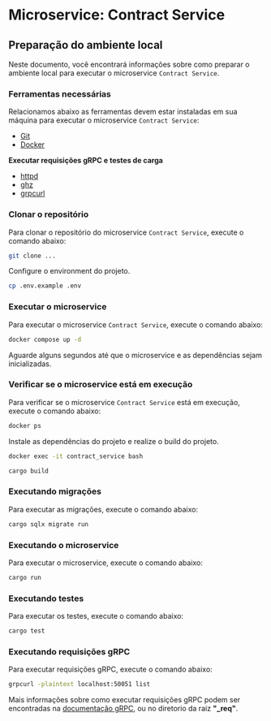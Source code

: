 # Microservice: Contract Service

## Preparação do ambiente local

Neste documento, você encontrará informações sobre como preparar o ambiente local para executar o microservice `Contract Service`.

### Ferramentas necessárias

Relacionamos abaixo as ferramentas devem estar instaladas em sua máquina para executar o microservice `Contract Service`:

- [Git](https://git-scm.com/downloads)
- [Docker](https://docs.docker.com/get-docker/)

**Executar requisições gRPC e testes de carga**

- [httpd](https://httpd.apache.org/download.cgi)
- [ghz](https://ghz.sh/docs/install)
- [grpcurl](https://github.com/fullstorydev/grpcurl)

### Clonar o repositório

Para clonar o repositório do microservice `Contract Service`, execute o comando abaixo:

```bash
git clone ...
```

Configure o environment do projeto.

```bash
cp .env.example .env
```

### Executar o microservice

Para executar o microservice `Contract Service`, execute o comando abaixo:

```bash
docker compose up -d
```

Aguarde alguns segundos até que o microservice e as dependências sejam inicializadas.

### Verificar se o microservice está em execução

Para verificar se o microservice `Contract Service` está em execução, execute o comando abaixo:

```bash
docker ps
```

Instale as dependências do projeto e realize o build do projeto.

```bash
docker exec -it contract_service bash
```

```bash
cargo build
```

### Executando migrações

Para executar as migrações, execute o comando abaixo:

```bash
cargo sqlx migrate run
```

### Executando o microservice

Para executar o microservice, execute o comando abaixo:

```bash
cargo run
```

### Executando testes

Para executar os testes, execute o comando abaixo:

```bash
cargo test
```

### Executando requisições gRPC

Para executar requisições gRPC, execute o comando abaixo:

```bash
grpcurl -plaintext localhost:50051 list
```

Mais informações sobre como executar requisições gRPC podem ser encontradas na [documentação gRPC](./grpc.md), ou no diretorio da raiz **"_req"**.
